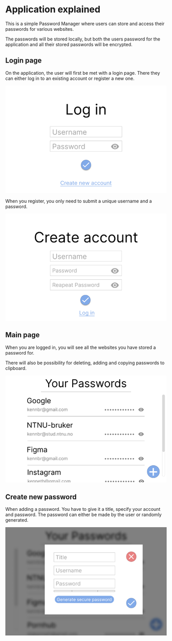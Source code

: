 # Application explained
This is a simple Password Manager where users can store and
access their passwords for various websites. 

The passwords will be stored locally, but both the users password for the 
application and all their stored passwords will be encrypted.

## Login page
On the application, the user will first be met with a login page.
There they can either log in to an existing account or register a new
one. 

![img.png](images/img.png)

When you register, you only need to submit a unique username and a password.

![img_1.png](images/img_1.png)


## Main page
When you are logged in, you will see all the websites you have
stored a password for.

There will also be possibility for deleting, adding and copying passwords to clipboard.

![img_2.png](images/img_2.png)

## Create new password

When adding a password. You have to give it a title, specify your account and password.
The password can either be made by the user or randomly generated.

![img_3.png](images/img_3.png)
 
